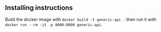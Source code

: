 ## Installing instructions


Build the docker image with `docker build -t generic-api .` then
run it with `docker run --rm -it -p 8000:8000 generic-api`.
